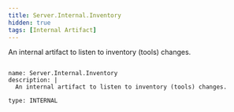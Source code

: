 ```yaml
---
title: Server.Internal.Inventory
hidden: true
tags: [Internal Artifact]
---
```


An internal artifact to listen to inventory (tools) changes.


<pre><code class="language-yaml">
name: Server.Internal.Inventory
description: |
  An internal artifact to listen to inventory (tools) changes.

type: INTERNAL

</code></pre>

